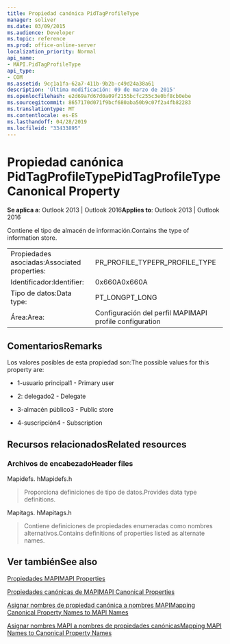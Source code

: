 ```yaml
---
title: Propiedad canónica PidTagProfileType
manager: soliver
ms.date: 03/09/2015
ms.audience: Developer
ms.topic: reference
ms.prod: office-online-server
localization_priority: Normal
api_name:
- MAPI.PidTagProfileType
api_type:
- COM
ms.assetid: 9cc1a1fa-62a7-411b-9b2b-c49d24a38a61
description: 'Última modificación: 09 de marzo de 2015'
ms.openlocfilehash: e2d69a7d67d0a09f2155bcfc255c3e0bf8cb0ebe
ms.sourcegitcommit: 8657170d071f9bcf680aba50b9c07f2a4fb82283
ms.translationtype: MT
ms.contentlocale: es-ES
ms.lasthandoff: 04/28/2019
ms.locfileid: "33433895"
---
```

# <a name="pidtagprofiletype-canonical-property"></a><span data-ttu-id="68c1f-103">Propiedad canónica PidTagProfileType</span><span class="sxs-lookup"><span data-stu-id="68c1f-103">PidTagProfileType Canonical Property</span></span>

  
  
<span data-ttu-id="68c1f-104">**Se aplica a**: Outlook 2013 | Outlook 2016</span><span class="sxs-lookup"><span data-stu-id="68c1f-104">**Applies to**: Outlook 2013 | Outlook 2016</span></span> 
  
<span data-ttu-id="68c1f-105">Contiene el tipo de almacén de información.</span><span class="sxs-lookup"><span data-stu-id="68c1f-105">Contains the type of information store.</span></span>
  
|||
|:-----|:-----|
|<span data-ttu-id="68c1f-106">Propiedades asociadas:</span><span class="sxs-lookup"><span data-stu-id="68c1f-106">Associated properties:</span></span>  <br/> |<span data-ttu-id="68c1f-107">PR_PROFILE_TYPE</span><span class="sxs-lookup"><span data-stu-id="68c1f-107">PR_PROFILE_TYPE</span></span>  <br/> |
|<span data-ttu-id="68c1f-108">Identificador:</span><span class="sxs-lookup"><span data-stu-id="68c1f-108">Identifier:</span></span>  <br/> |<span data-ttu-id="68c1f-109">0x660A</span><span class="sxs-lookup"><span data-stu-id="68c1f-109">0x660A</span></span>  <br/> |
|<span data-ttu-id="68c1f-110">Tipo de datos:</span><span class="sxs-lookup"><span data-stu-id="68c1f-110">Data type:</span></span>  <br/> |<span data-ttu-id="68c1f-111">PT_LONG</span><span class="sxs-lookup"><span data-stu-id="68c1f-111">PT_LONG</span></span>  <br/> |
|<span data-ttu-id="68c1f-112">Área:</span><span class="sxs-lookup"><span data-stu-id="68c1f-112">Area:</span></span>  <br/> |<span data-ttu-id="68c1f-113">Configuración del perfil MAPI</span><span class="sxs-lookup"><span data-stu-id="68c1f-113">MAPI profile configuration</span></span>  <br/> |
   
## <a name="remarks"></a><span data-ttu-id="68c1f-114">Comentarios</span><span class="sxs-lookup"><span data-stu-id="68c1f-114">Remarks</span></span>

<span data-ttu-id="68c1f-115">Los valores posibles de esta propiedad son:</span><span class="sxs-lookup"><span data-stu-id="68c1f-115">The possible values for this property are:</span></span>
  
- <span data-ttu-id="68c1f-116">1-usuario principal</span><span class="sxs-lookup"><span data-stu-id="68c1f-116">1 - Primary user</span></span>
    
- <span data-ttu-id="68c1f-117">2: delegado</span><span class="sxs-lookup"><span data-stu-id="68c1f-117">2 - Delegate</span></span>
    
- <span data-ttu-id="68c1f-118">3-almacén público</span><span class="sxs-lookup"><span data-stu-id="68c1f-118">3 - Public store</span></span>
    
- <span data-ttu-id="68c1f-119">4-suscripción</span><span class="sxs-lookup"><span data-stu-id="68c1f-119">4 - Subscription</span></span>
    
## <a name="related-resources"></a><span data-ttu-id="68c1f-120">Recursos relacionados</span><span class="sxs-lookup"><span data-stu-id="68c1f-120">Related resources</span></span>

### <a name="header-files"></a><span data-ttu-id="68c1f-121">Archivos de encabezado</span><span class="sxs-lookup"><span data-stu-id="68c1f-121">Header files</span></span>

<span data-ttu-id="68c1f-122">Mapidefs. h</span><span class="sxs-lookup"><span data-stu-id="68c1f-122">Mapidefs.h</span></span>
  
> <span data-ttu-id="68c1f-123">Proporciona definiciones de tipo de datos.</span><span class="sxs-lookup"><span data-stu-id="68c1f-123">Provides data type definitions.</span></span>
    
<span data-ttu-id="68c1f-124">Mapitags. h</span><span class="sxs-lookup"><span data-stu-id="68c1f-124">Mapitags.h</span></span>
  
> <span data-ttu-id="68c1f-125">Contiene definiciones de propiedades enumeradas como nombres alternativos.</span><span class="sxs-lookup"><span data-stu-id="68c1f-125">Contains definitions of properties listed as alternate names.</span></span>
    
## <a name="see-also"></a><span data-ttu-id="68c1f-126">Ver también</span><span class="sxs-lookup"><span data-stu-id="68c1f-126">See also</span></span>



[<span data-ttu-id="68c1f-127">Propiedades MAPI</span><span class="sxs-lookup"><span data-stu-id="68c1f-127">MAPI Properties</span></span>](mapi-properties.md)
  
[<span data-ttu-id="68c1f-128">Propiedades canónicas de MAPI</span><span class="sxs-lookup"><span data-stu-id="68c1f-128">MAPI Canonical Properties</span></span>](mapi-canonical-properties.md)
  
[<span data-ttu-id="68c1f-129">Asignar nombres de propiedad canónica a nombres MAPI</span><span class="sxs-lookup"><span data-stu-id="68c1f-129">Mapping Canonical Property Names to MAPI Names</span></span>](mapping-canonical-property-names-to-mapi-names.md)
  
[<span data-ttu-id="68c1f-130">Asignar nombres MAPI a nombres de propiedades canónicas</span><span class="sxs-lookup"><span data-stu-id="68c1f-130">Mapping MAPI Names to Canonical Property Names</span></span>](mapping-mapi-names-to-canonical-property-names.md)

